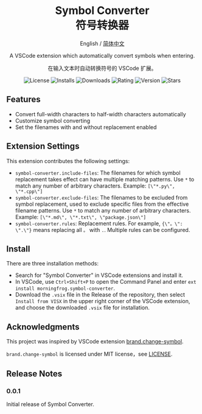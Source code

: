 <div align="center">

<h1>Symbol Converter<br>符号转换器</h1>

English / [简体中文](./README_zh-CN.md)

A VSCode extension which automatically convert symbols when entering.

在输入文本时自动转换符号的 VSCode 扩展。

![License](https://img.shields.io/github/license/MorningFrog/symbol-converter?color=blue)
![Installs](https://img.shields.io/visual-studio-marketplace/i/morningfrog.symbol-converter?color=blue)
![Downloads](https://img.shields.io/visual-studio-marketplace/d/morningfrog.symbol-converter?color=blue)
![Rating](https://img.shields.io/visual-studio-marketplace/r/morningfrog.symbol-converter?color=blue)
![Version](https://img.shields.io/github/package-json/v/MorningFrog/symbol-converter?color=blue)
![Stars](https://img.shields.io/github/stars/MorningFrog/symbol-converter?style=social)

</div>

## Features

- Convert full-width characters to half-width characters automatically
- Customize symbol converting
- Set the filenames with and without replacement enabled

## Extension Settings

This extension contributes the following settings:

- `symbol-converter.include-files`: The filenames for which symbol replacement takes effect can have multiple matching patterns. Use `*` to match any number of arbitrary characters. Example: `[\"*.py\", \"*.cpp\"]`
- `symbol-converter.exclude-files`: The filenames to be excluded from symbol replacement, used to exclude specific files from the effective filename patterns. Use `*` to match any number of arbitrary characters. Example: `[\"*.md\", \"*.txt\", \"package.json\"]`
- `symbol-converter.rules`: Replacement rules. For example, `{\"。\": \".\"}` means replacing all `。` with `.`. Multiple rules can be configured.

## Install

There are three installation methods:
- Search for "Symbol Converter" in VSCode extensions and install it.
- In VSCode, use `Ctrl+Shift+P` to open the Command Panel and enter `ext install morningfrog.symbol-converter`.
- Download the `.vsix` file in the Release of the repository, then select `Install from VISX` in the upper right corner of the VSCode extension, and choose the downloaded `.vsix` file for installation.

## Acknowledgments

This project was inspired by VSCode extension [brand.change-symbol](https://gitee.com/brand_zhou/chang-symbol).

`brand.change-symbol` is licensed under MIT license，see [LICENSE](https://gitee.com/brand_zhou/chang-symbol/blob/master/LICENSE).

## Release Notes

### 0.0.1

Initial release of Symbol Converter.
